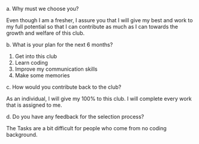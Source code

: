 a. Why must we choose you?

Even though I am a fresher, I assure you that I will give my best and work to my full potential so that I can contribute as much as I can towards the growth and welfare of this club.

b. What is your plan for the next 6 months?
1. Get into this club
2. Learn coding
3. Improve my communication skills
4. Make some memories

c. How would you contribute back to the club?

As an individual, I will give my 100% to this club. I will complete every work that is assigned to me.

d. Do you have any feedback for the selection process?

The Tasks are a bit difficult for people who come from no coding background.
